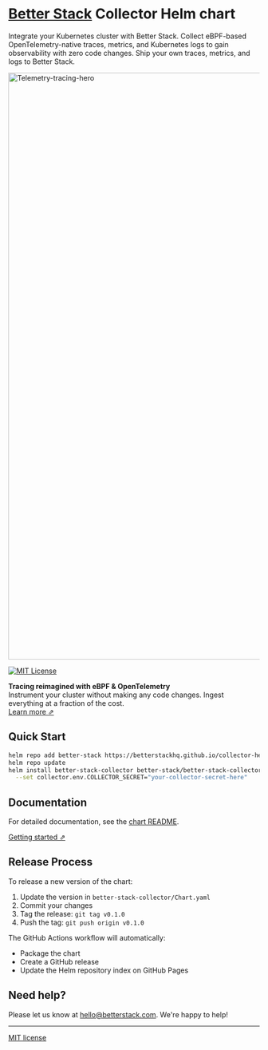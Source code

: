 # [Better Stack](https://betterstack.com/logs) Collector Helm chart

Integrate your Kubernetes cluster with Better Stack.
Collect eBPF-based OpenTelemetry-native traces, metrics, and Kubernetes logs to gain observability with zero code changes.
Ship your own traces, metrics, and logs to Better Stack.

[<img width="2663" height="1176" alt="Telemetry-tracing-hero" src="https://github.com/user-attachments/assets/a9b8be6a-d90f-4e8a-9863-3dc06cf0dbb5" />](https://betterstack.com/tracing)

[![MIT License](https://img.shields.io/badge/license-MIT-blue)](LICENSE)

**Tracing reimagined with eBPF & OpenTelemetry**  
Instrument your cluster without making any code changes. Ingest everything at a fraction of the cost.  
[Learn more ⇗](https://betterstack.com/tracing)

## Quick Start

```bash
helm repo add better-stack https://betterstackhq.github.io/collector-helm-chart
helm repo update
helm install better-stack-collector better-stack/better-stack-collector \
  --set collector.env.COLLECTOR_SECRET="your-collector-secret-here"
```

## Documentation

For detailed documentation, see the [chart README](better-stack-collector/README.md).

[Getting started ⇗](https://betterstack.com/docs/logs/collector)

## Release Process

To release a new version of the chart:

1. Update the version in `better-stack-collector/Chart.yaml`
2. Commit your changes
3. Tag the release: `git tag v0.1.0`
4. Push the tag: `git push origin v0.1.0`

The GitHub Actions workflow will automatically:
- Package the chart
- Create a GitHub release
- Update the Helm repository index on GitHub Pages

## Need help?
Please let us know at [hello@betterstack.com](mailto:hello@betterstack.com). We're happy to help!

---

[MIT license](LICENSE)
